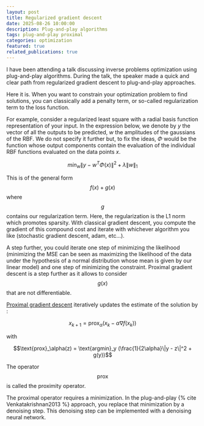 ```yaml
---
layout: post
title: Regularized gradient descent
date: 2025-08-26 10:00:00
description: Plug-and-play algorithms
tags: plug-and-play proximal
categories: optimization
featured: true
related_publications: true
---
```


I have been attending a talk discussing inverse problems optimization using
plug-and-play algorithms. During the talk, the speaker made a quick and clear
path from regularized gradient descent to plug-and-play approaches.

Here it is. When you want to constrain your optimization problem to find
solutions, you can classically add a penalty term, or so-called regularization
term to the loss function.

For example, consider a regularized least square with a radial basis function
representation of your input. In the expression below, we denote by $y$ the
vector of all the outputs to be predicted, $w$ the amplitudes of the gaussians
of the RBF. We do not specify it further but, to fix the ideas, $\Phi$ would be
the function whose output components contain the evaluation of the individual
RBF functions evaluated on the data points $x$.

$$
min_w \|y - w^T \Phi(x)\|^2 + \lambda \|w\|_1
$$

This is of the general form $$f(x) + g(x)$$ where $$g$$ contains our regularization
term. Here, the regularization is the L1 norm which promotes sparsity. With classical gradient descent, you compute the gradient of this compound cost
and iterate with whichever algorithm you like (stochastic gradient descent, adam, etc...).

A step further, you could iterate one step of minimizing the likelihood
(minimizing the MSE can be seen as maximizing the likelihood of the data under
the hypothesis of a normal distribution whose mean is given by our linear
model) and one step of minimizing the constraint. Proximal gradient descent is a
step further as it allows to consider $$g(x)$$ that are not differentiable.

[Proximal gradient descent](https://en.wikipedia.org/wiki/Proximal_gradient_methods_for_learning) iteratively updates the estimate of the solution by :

$$x_{k+1} = \text{prox}_\alpha(x_k - \alpha \nabla f(x_k))$$

with

$$\text{prox}_\alpha(z) = \text{argmin}_y (\frac{1}{2\alpha}\|y - z\|^2 + g(y))$$

The operator $$\text{prox}$$ is called the proximity operator.

The proximal operator requires a minimization. In the plug-and-play {% cite Venkatakrishnan2013 %} approach,
you replace that minimization by a denoising step. This denoising step can be
implemented with a denoising neural network.

